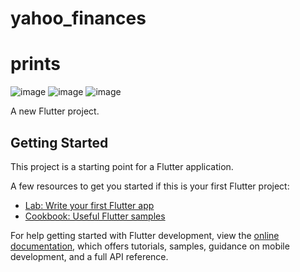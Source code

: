 # yahoo_finances

# prints
![image](https://user-images.githubusercontent.com/13950034/209497753-eb1ccafe-8b27-481b-a540-3150b4a9261b.png)
![image](https://user-images.githubusercontent.com/13950034/209497764-ffee7f57-cd6a-4a68-86b4-9a8cd0d0fec5.png)
![image](https://user-images.githubusercontent.com/13950034/209497872-6fbf5cf1-cddc-4cc0-b8f8-a9800dc3cecd.png)




A new Flutter project.

## Getting Started

This project is a starting point for a Flutter application.

A few resources to get you started if this is your first Flutter project:

- [Lab: Write your first Flutter app](https://docs.flutter.dev/get-started/codelab)
- [Cookbook: Useful Flutter samples](https://docs.flutter.dev/cookbook)

For help getting started with Flutter development, view the
[online documentation](https://docs.flutter.dev/), which offers tutorials,
samples, guidance on mobile development, and a full API reference.
